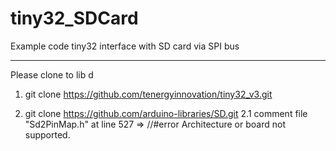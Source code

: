 # tiny32_SDCard
Example code tiny32 interface with SD card via SPI bus

*********************************************************************
Please clone to lib d
1. git clone https://github.com/tenergyinnovation/tiny32_v3.git

2. git clone https://github.com/arduino-libraries/SD.git
  2.1 comment file "Sd2PinMap.h" at line 527 => //#error Architecture or board not supported. 
